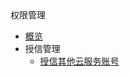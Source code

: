 <div class="sidebar_title icon__apikey">权限管理</div>

* [概览](account/iam/overview)
* 授信管理
    * [授信其他云服务账号](account/iam/access_management/cross_account_access)
    
